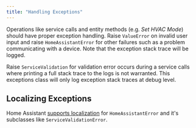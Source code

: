 ```yaml
---
title: "Handling Exceptions"
---
```





Operations like service calls and entity methods (e.g. *Set HVAC Mode*) should have proper exception handling. Raise `ValueError` on invalid user input and raise `HomeAssistantError` for other failures such as a problem communicating with a device. Note that the exception stack trace will be logged.

Raise `ServiceValidation` for validation error occurs during a service calls where printing a full stack trace to the logs is not warranted. This exceptions class will only log exception stack traces at debug level.

## Localizing Exceptions

Home Assistant [supports localization](/docs/internationalization/core/#exceptions) for `HomeAssistantError` and it's subclasses like `ServiceValidationError`.
